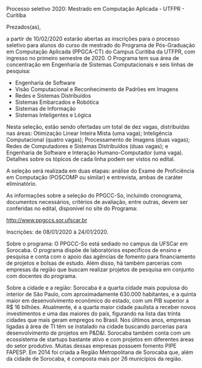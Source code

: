 Processo seletivo 2020: Mestrado em Computação Aplicada - UTFPR - Curitiba

Prezados(as),

a partir de 10/02/2020 estarão abertas as inscrições para o processo seletivo para alunos do curso de mestrado do Programa de Pós-Graduação em Computação Aplicada (PPGCA-CT) do Campus Curitiba da UTFPR, com ingresso no primeiro semestre de 2020. O Programa tem sua área de concentração em  Engenharia de Sistemas Computacionais e seis linhas de pesquisa:
- Engenharia de Software
- Visão Computacional e Reconhecimento de Padrões em Imagens
- Redes e Sistemas Distribuídos
- Sistemas Embarcados e Robótica
- Sistemas de Informação
- Sistemas Inteligentes e Lógica

Nesta seleção, estão sendo ofertadas um total de dez vagas, distribuídas nas áreas: Otimização Linear Inteira Mista (uma vaga); Inteligência Computacional (quatro vagas); Processamento de Imagens (duas vagas); Redes de Computadores e Sistemas Distribuídos (duas vagas); e Engenharia de Software e Interação Humano-Computador (uma vaga). Detalhes sobre os tópicos de cada linha podem ser vistos no edital.

A seleção será realizada em duas etapas: análise do Exame de Proficiência em Computação (POSCOMP ou similar) e entrevista, ambas de caráter eliminatório.

As informações sobre a seleção do PPGCC-So, incluindo cronograma, documentos necessários, critérios de avaliação, entre outras, devem ser conferidas no edital, disponível no site do Programa:

http://www.ppgccs.sor.ufscar.br

Inscrições: de 08/01/2020 à 24/01/2020.

Sobre o programa: O PPGCC-So está sediado no campus da UFSCar em Sorocaba. O programa dispõe de laboratórios específicos de ensino e pesquisa e conta com o apoio das agências de fomento para financiamento de projetos e bolsas de estudo. Além disso, há também parcerias com empresas da região que buscam realizar projetos de pesquisa em conjunto com docentes do programa.

Sobre a cidade e a região: Sorocaba é a quarta cidade mais populosa do interior de São Paulo, com aproximadamente 630.000 habitantes, e a quinta maior em desenvolvimento econômico do estado, com um PIB superior a R$ 16 bilhões. Atualmente, é a quarta maior cidade paulista a receber novos investimentos e uma das maiores do país, figurando na lista das trinta cidades que mais geram empregos no Brasil. Nos últimos anos, empresas ligadas à área de TI têm se instalado na cidade buscando parcerias para desenvolvimento de projetos em P&D&I. Sorocaba também conta com um ecossistema de startups bastante ativo e com projetos em diferentes áreas do setor produtivo. Muitas dessas empresas possuem fomento PIPE FAPESP. Em 2014 foi criada a Região Metropolitana de Sorocaba que, além da cidade de Sorocaba, é composta mais por 26 municípios da região.
